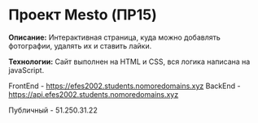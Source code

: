 # Проект Mesto (ПР15)

**Описание:**
Интерактивная страница, куда можно добавлять фотографии, удалять их и ставить лайки.

**Технологии:**
Сайт выполнен на HTML и CSS, вся логика написана на javaScript.

FrontEnd - https://efes2002.students.nomoredomains.xyz
BackEnd - https://api.efes2002.students.nomoredomains.xyz

Публичный - 51.250.31.22
